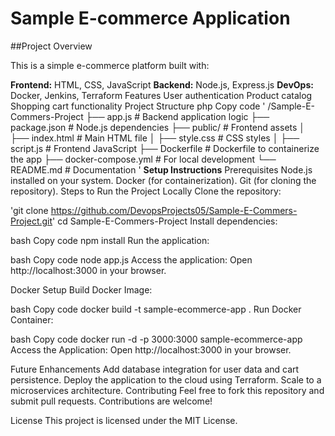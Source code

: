 # Sample E-commerce Application

##Project Overview

This is a simple e-commerce platform built with:

**Frontend:** HTML, CSS, JavaScript
**Backend:** Node.js, Express.js
**DevOps:** Docker, Jenkins, Terraform
Features
User authentication
Product catalog
Shopping cart functionality
Project Structure
php
Copy code
'
/Sample-E-Commers-Project
   ├── app.js          # Backend application logic
   ├── package.json    # Node.js dependencies
   ├── public/         # Frontend assets
   │     ├── index.html      # Main HTML file
   │     ├── style.css       # CSS styles
   │     ├── script.js       # Frontend JavaScript
   ├── Dockerfile      # Dockerfile to containerize the app
   ├── docker-compose.yml  # For local development
   └── README.md       # Documentation '
**Setup Instructions**
Prerequisites
Node.js installed on your system.
Docker (for containerization).
Git (for cloning the repository).
Steps to Run the Project Locally
Clone the repository:

'git clone https://github.com/DevopsProjects05/Sample-E-Commers-Project.git'
cd Sample-E-Commers-Project
Install dependencies:

bash
Copy code
npm install
Run the application:

bash
Copy code
node app.js
Access the application: Open http://localhost:3000 in your browser.

Docker Setup
Build Docker Image:

bash
Copy code
docker build -t sample-ecommerce-app .
Run Docker Container:

bash
Copy code
docker run -d -p 3000:3000 sample-ecommerce-app
Access the Application: Open http://localhost:3000 in your browser.

Future Enhancements
Add database integration for user data and cart persistence.
Deploy the application to the cloud using Terraform.
Scale to a microservices architecture.
Contributing
Feel free to fork this repository and submit pull requests. Contributions are welcome!

License
This project is licensed under the MIT License.
